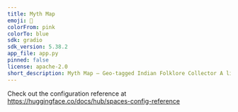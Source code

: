 ```yaml
---
title: Myth Map
emoji: 🦀
colorFrom: pink
colorTo: blue
sdk: gradio
sdk_version: 5.38.2
app_file: app.py
pinned: false
license: apache-2.0
short_description: Myth Map – Geo-tagged Indian Folklore Collector A lightweigh
---
```


Check out the configuration reference at https://huggingface.co/docs/hub/spaces-config-reference
